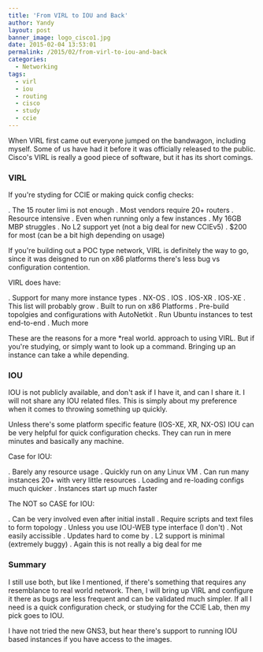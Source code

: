 ```yaml
---
title: 'From VIRL to IOU and Back'
author: Yandy
layout: post
banner_image: logo_cisco1.jpg
date: 2015-02-04 13:53:01
permalink: /2015/02/from-virl-to-iou-and-back
categories:
  - Networking
tags:
  - virl
  - iou
  - routing
  - cisco
  - study
  - ccie
---
```

When VIRL first came out everyone jumped on the bandwagon, including myself. Some of us have had it before it was officially released to the public. Cisco's VIRL is really a good piece of software, but it has its short comings.

### VIRL 

If you're styding for CCIE or making quick config checks:

. The 15 router limi is not enough
. Most vendors require 20+ routers
. Resource intensive
	. Even when running only a few instances
	. My 16GB MBP struggles
. No L2 support yet (not a big deal for new CCIEv5)
. $200 for most (can be a bit high depending on usage)

If you're building out a POC type network, VIRL is definitely the way to go, since it was deisgned to run on x86 platforms there's less bug vs configuration contention.
<!--more-->

VIRL does have:

. Support for many more instance types
	. NX-OS
	. IOS
	. IOS-XR
	. IOS-XE
	. This list will probably grow
. Built to run on x86 Platforms
. Pre-build topolgies and configurations with AutoNetkit
. Run Ubuntu instances to test end-to-end
. Much more

These are the reasons for a more *real world. approach to using VIRL. But if you're studying, or simply want to look up a command. Bringing up an instance can take a while depending.

### IOU

IOU is not publicly available, and don't ask if I have it, and can I share it. I will not share any IOU related files. This is simply about my preference when it comes to throwing something up quickly.

Unless there's some platform specific feature (IOS-XE, XR, NX-OS) IOU can be very helpful for quick configuration checks. They can run in mere minutes and basically any machine. 

Case for IOU:

. Barely any resource usage
. Quickly run on any Linux VM
	. Can run many instances 20+ with very little resources
. Loading and re-loading configs much quicker
. Instances start up much faster

The NOT so CASE for IOU:

. Can be very involved even after initial install
	. Require scripts and text files to form topology
	. Unless you use IOU-WEB type interface (I don't)
. Not easily accissible
. Updates hard to come by
. L2 support is minimal (extremely buggy)
	. Again this is not really a big deal for me

### Summary

I still use both, but like I mentioned, if there's something that requires any resemblance to real world network. Then, I will bring up VIRL and configure it there as bugs are less frequent and can be validated much simpler. If all I need is a quick configuration check, or studying for the CCIE Lab, then my pick goes to IOU.

I have not tried the new GNS3, but hear there's support to running IOU based instances if you have access to the images.
